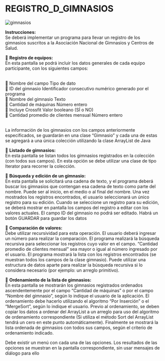 # REGISTRO_D_GIMNASIOS

![gimnasios](https://github.com/Yoswell/REGISTRO_D_GIMNASIOS/assets/113799193/fbc6d87e-ff48-42a6-86de-0db8819ee643)

<strong>Instrucciones:</strong><br>Se deberá implementar un programa para llevar un registro de los gimnasios suscritos a la Asociación Nacional de Gimnasios y Centros de Salud.<br>

🐽 <strong>Registro de equipos:</strong><br>
   En esta pantalla se podrá incluir los datos generales de cada equipo participante, con los siguientes campos:<br><br>

  🦴 Nombre del campo Tipo de dato<br>
  🦴 ID del gimnasio Identificador consecutivo numérico generado por el programa<br>
  🦴 Nombre del gimnasio Texto<br>
  🦴 Cantidad de máquinas Número entero<br>
  🦴 Incluye Crossfit Valor booleano (SÍ o NO)<br>
  🦴 Cantidad promedio de clientes mensual Número entero<br><br>

La información de los gimnasios con los campos anteriormente especificados, se guardarán en una clase “Gimnasio” y cada una de estas se agregará a una única colección utilizando la clase ArrayList de Java<br>

🐽 <strong>Listado de gimnasios:</strong><br>
En esta pantalla se listan todos los gimnasios registrados en la colección (con todos sus campos).
En esta opción se debe utilizar una clase de tipo Iterator para recorrer la colección.

🐽 <strong>Búsqueda y edición de un gimnasio:</strong><br>
En esta pantalla se solicitará una cadena de texto, y el programa deberá buscar los gimnasios que contengan esa cadena de texto como parte del nombre. Puede ser al inicio, en el medio o al final del nombre. Una vez mostrados los registros encontrados, el usuario seleccionará un único registro para su edición. Cuando se seleccione un registro para su edición, se deberá mostrar en pantalla los campos del registro a editar con los valores actuales. El campo ID del gimnasio no podrá ser editado. Habrá un botón GUARDAR para guardar los datos

🐽 <strong>Comparación de valores:</strong><br>
Debe utilizar recursividad para esta operación. El usuario deberá ingresar un número para realizar la comparación. El programa realizará la búsqueda recursiva para seleccionar los registros cuyo valor en el campo. “Cantidad promedio de clientes mensual” sea mayor o igual al número ingresado por el usuario. El programa mostrará la lista con los registros encontrados (se muestran todos los campos de la clase gimnasio). Puede utilizar una estructura de datos aparte para realizar la búsqueda recursiva si lo considera necesario (por ejemplo: un arreglo primitivo).

🐽 <strong>Ordenamiento de la lista de gimnasios:</strong><br>
En esta pantalla se mostrarán los gimnasios registrados ordenados ascendentemente por el campo “Cantidad de máquinas” o por el campo “Nombre del gimnasio”, según lo indique el usuario de la aplicación. El ordenamiento debe hacerlo utilizando el algoritmo “Por Inserción” o el “MergeSort”, según lo indique el usuario. Previo al ordenamiento, se deben copiar los datos a ordenar del ArrayList a un arreglo para uso del algoritmo de ordenamiento correspondiente (Si utiliza el método Sort del ArrayList tendrá un cero en este punto automáticamente). Finalmente se mostrará la lista ordenada de gimnasios con todos sus campos, según el criterio de ordenamiento indicado.

Debe existir un menú con cada una de las opciones. Los resultados de las opciones se muestran en la pantalla correspondiente, sin usar mensajes de diálogo para ello
